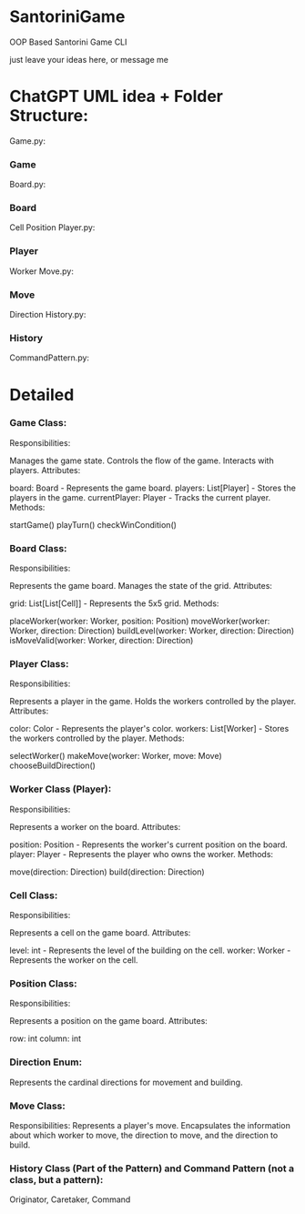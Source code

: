 # SantoriniGame
OOP Based Santorini Game CLI

just leave your ideas here, or message me


# ChatGPT UML idea + Folder Structure:

Game.py:

### Game
Board.py:

### Board
Cell
Position
Player.py:

### Player
Worker
Move.py:

### Move
Direction
History.py:

### History
CommandPattern.py:

# Detailed
### Game Class:

Responsibilities:

Manages the game state.
Controls the flow of the game.
Interacts with players.
Attributes:

board: Board - Represents the game board.
players: List[Player] - Stores the players in the game.
currentPlayer: Player - Tracks the current player.
Methods:

startGame()
playTurn()
checkWinCondition()

### Board Class:

Responsibilities:

Represents the game board.
Manages the state of the grid.
Attributes:

grid: List[List[Cell]] - Represents the 5x5 grid.
Methods:

placeWorker(worker: Worker, position: Position)
moveWorker(worker: Worker, direction: Direction)
buildLevel(worker: Worker, direction: Direction)
isMoveValid(worker: Worker, direction: Direction)

### Player Class:

Responsibilities:

Represents a player in the game.
Holds the workers controlled by the player.
Attributes:

color: Color - Represents the player's color.
workers: List[Worker] - Stores the workers controlled by the player.
Methods:

selectWorker()
makeMove(worker: Worker, move: Move)
chooseBuildDirection()

### Worker Class (Player):

Responsibilities:

Represents a worker on the board.
Attributes:

position: Position - Represents the worker's current position on the board.
player: Player - Represents the player who owns the worker.
Methods:

move(direction: Direction)
build(direction: Direction)

### Cell Class:

Responsibilities:

Represents a cell on the game board.
Attributes:

level: int - Represents the level of the building on the cell.
worker: Worker - Represents the worker on the cell.

### Position Class:

Responsibilities:

Represents a position on the game board.
Attributes:

row: int
column: int

### Direction Enum:

Represents the cardinal directions for movement and building.

### Move Class:

Responsibilities:
Represents a player's move.
Encapsulates the information about which worker to move, the direction to move, and the direction to build.

### History Class (Part of the Pattern) and Command Pattern (not a class, but a pattern):
Originator, Caretaker, Command

